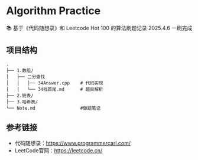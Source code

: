 # Algorithm Practice

📚 基于《代码随想录》和 Leetcode Hot 100 的算法刷题记录
2025.4.6 一刷完成

## 项目结构
```text
.
├── 1.数组/               
│   ├── 二分查找
│   │   ├── 34Answer.cpp    # 代码实现
│   │   └── 34找首尾.md      # 题目解析
├── 2.链表/             
├── 3.哈希表/         
└── Note.md                 #做题笔记
```

## 参考链接

- 代码随想录：<https://www.programmercarl.com/>
- LeetCode官网：<https://leetcode.cn/>